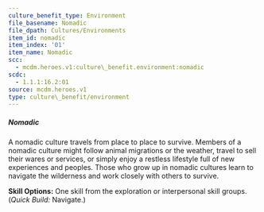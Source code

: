 ```yaml
---
culture_benefit_type: Environment
file_basename: Nomadic
file_dpath: Cultures/Environments
item_id: nomadic
item_index: '01'
item_name: Nomadic
scc:
  - mcdm.heroes.v1:culture\_benefit.environment:nomadic
scdc:
  - 1.1.1:16.2:01
source: mcdm.heroes.v1
type: culture\_benefit/environment
---
```


##### Nomadic

A nomadic culture travels from place to place to survive. Members of a nomadic culture might follow animal migrations or the weather, travel to sell their wares or services, or simply enjoy a restless lifestyle full of new experiences and peoples. Those who grow up in nomadic cultures learn to navigate the wilderness and work closely with others to survive.

**Skill Options:** One skill from the exploration or interpersonal skill groups. (*Quick Build:* Navigate.)
